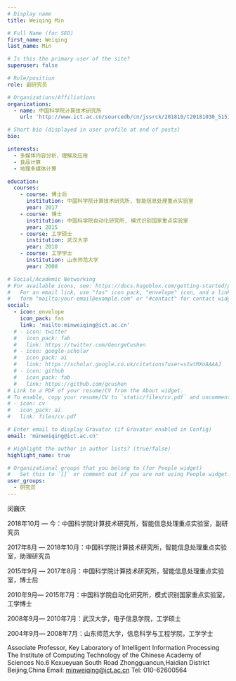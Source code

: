 ```yaml
---
# Display name
title: Weiqing Min

# Full Name (for SEO)
first_name: Weiqing
last_name: Min

# Is this the primary user of the site?
superuser: false

# Role/position
role: 副研究员

# Organizations/Affiliations
organizations:
  - name: 中国科学院计算技术研究所
    url: 'http://www.ict.ac.cn/sourcedb/cn/jssrck/201810/t20181030_5151342.html'

# Short bio (displayed in user profile at end of posts)
bio: 

interests:
  - 多媒体内容分析、理解及应用
  - 食品计算
  - 地理多媒体计算

education:
  courses:
    - course: 博士后
      institution: 中国科学院计算技术研究所, 智能信息处理重点实验室
      year: 2017
    - course: 博士
      institution: 中国科学院自动化研究所, 模式识别国家重点实验室
      year: 2015
    - course: 工学硕士
      institution: 武汉大学
      year: 2010
    - course: 工学学士
      institution: 山东师范大学
      year: 2008

# Social/Academic Networking
# For available icons, see: https://docs.hugoblox.com/getting-started/page-builder/#icons
#   For an email link, use "fas" icon pack, "envelope" icon, and a link in the
#   form "mailto:your-email@example.com" or "#contact" for contact widget.
social:
  - icon: envelope
    icon_pack: fas
    link: 'mailto:minweiqing@ict.ac.cn'
  # - icon: twitter
  #   icon_pack: fab
  #   link: https://twitter.com/GeorgeCushen
  # - icon: google-scholar
  #   icon_pack: ai
  #   link: https://scholar.google.co.uk/citations?user=sIwtMXoAAAAJ
  # - icon: github
  #   icon_pack: fab
  #   link: https://github.com/gcushen
# Link to a PDF of your resume/CV from the About widget.
# To enable, copy your resume/CV to `static/files/cv.pdf` and uncomment the lines below.
# - icon: cv
#   icon_pack: ai
#   link: files/cv.pdf

# Enter email to display Gravatar (if Gravatar enabled in Config)
email: 'minweiqing@ict.ac.cn'

# Highlight the author in author lists? (true/false)
highlight_name: true

# Organizational groups that you belong to (for People widget)
#   Set this to `[]` or comment out if you are not using People widget.
user_groups:
  - 研究员
---
```

闵巍庆

2018年10月 — 今：中国科学院计算技术研究所，智能信息处理重点实验室，副研究员 

2017年8月 — 2018年10月：中国科学院计算技术研究所，智能信息处理重点实验室，助理研究员 

2015年9月 — 2017年8月：中国科学院计算技术研究所，智能信息处理重点实验室，博士后

2010年9月— 2015年7月：中国科学院自动化研究所，模式识别国家重点实验室，工学博士

2008年9月— 2010年7月：武汉大学，电子信息学院，工学硕士

2004年9月— 2008年7月：山东师范大学，信息科学与工程学院，工学学士

Associate Professor, Key Laboratory of Intelligent Information Processing
The Institute of Computing Technology of the Chinese Academy of Sciences
No.6 Kexueyuan South Road Zhongguancun,Haidian District Beijing,China
Email: minweiqing@ict.ac.cn Tel: 010-62600564